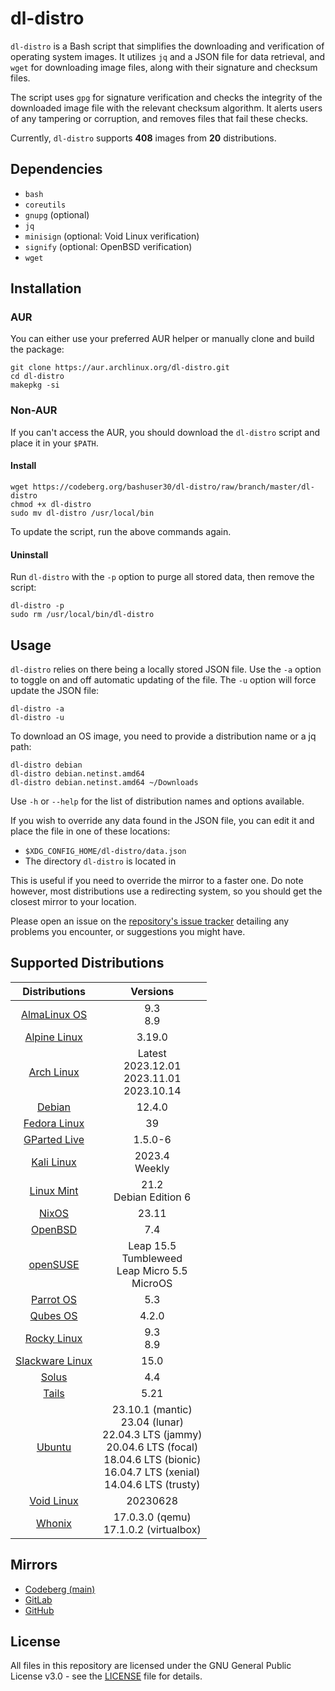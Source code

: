 # dl-distro

`dl-distro` is a Bash script that simplifies the downloading and verification
of operating system images. It utilizes `jq` and a JSON file for data
retrieval, and `wget` for downloading image files, along with their signature
and checksum files.

The script uses `gpg` for signature verification and checks the integrity of
the downloaded image file with the relevant checksum algorithm. It alerts users
of any tampering or corruption, and removes files that fail these checks.

Currently, `dl-distro` supports **408** images from **20** distributions.

## Dependencies

- `bash`
- `coreutils`
- `gnupg` (optional)
- `jq`
- `minisign` (optional: Void Linux verification)
- `signify` (optional: OpenBSD verification)
- `wget`

## Installation

### AUR

You can either use your preferred AUR helper or manually clone and build the
package:

```
git clone https://aur.archlinux.org/dl-distro.git
cd dl-distro
makepkg -si
```

### Non-AUR

If you can't access the AUR, you should download the `dl-distro` script and
place it in your `$PATH`.

#### Install

```
wget https://codeberg.org/bashuser30/dl-distro/raw/branch/master/dl-distro
chmod +x dl-distro
sudo mv dl-distro /usr/local/bin
```

To update the script, run the above commands again.

#### Uninstall

Run `dl-distro` with the `-p` option to purge all stored data, then remove the
script:

```
dl-distro -p
sudo rm /usr/local/bin/dl-distro
```

## Usage

`dl-distro` relies on there being a locally stored JSON file. Use the `-a`
option to toggle on and off automatic updating of the file. The `-u` option
will force update the JSON file:

```
dl-distro -a
dl-distro -u
```

To download an OS image, you need to provide a distribution name or a jq path:

```
dl-distro debian
dl-distro debian.netinst.amd64
dl-distro debian.netinst.amd64 ~/Downloads
```

Use `-h` or `--help` for the list of distribution names and options available.

If you wish to override any data found in the JSON file, you can edit it and
place the file in one of these locations:

- `$XDG_CONFIG_HOME/dl-distro/data.json`
- The directory `dl-distro` is located in

This is useful if you need to override the mirror to a faster one. Do note
however, most distributions use a redirecting system, so you should get the
closest mirror to your location.

Please open an issue on the [repository's issue tracker](
https://codeberg.org/bashuser30/dl-distro/issues) detailing any problems you
encounter, or suggestions you might have.

## Supported Distributions

| Distributions | Versions |
|:-------------:|:--------:|
| [AlmaLinux OS](https://almalinux.org) | 9.3 <br> 8.9 |
| [Alpine Linux](https://alpinelinux.org) | 3.19.0 |
| [Arch Linux](https://archlinux.org) | Latest <br> 2023.12.01 <br> 2023.11.01 <br> 2023.10.14 |
| [Debian](https://debian.org) | 12.4.0 |
| [Fedora Linux](https://fedoraproject.org) | 39 |
| [GParted Live](https://gparted.org) | 1.5.0-6 |
| [Kali Linux](https://kali.org) | 2023.4 <br> Weekly |
| [Linux Mint](https://linuxmint.com) | 21.2 <br> Debian Edition 6 |
| [NixOS](https://nixos.org) | 23.11 |
| [OpenBSD](https://openbsd.org) | 7.4 |
| [openSUSE](https://opensuse.org) | Leap 15.5 <br> Tumbleweed <br> Leap Micro 5.5 <br> MicroOS |
| [Parrot OS](https://parrotlinux.org) | 5.3 |
| [Qubes OS](https://qubes-os.org) | 4.2.0 |
| [Rocky Linux](https://rockylinux.org) | 9.3 <br> 8.9 |
| [Slackware Linux](https://www.slackware.com) | 15.0 |
| [Solus](https://getsol.us) | 4.4 |
| [Tails](https://tails.net) | 5.21 |
| [Ubuntu](https://ubuntu.com) | 23.10.1 (mantic) <br> 23.04 (lunar) <br> 22.04.3 LTS (jammy) <br> 20.04.6 LTS (focal) <br> 18.04.6 LTS (bionic) <br> 16.04.7 LTS (xenial) <br> 14.04.6 LTS (trusty) |
| [Void Linux](https://voidlinux.org) | 20230628 |
| [Whonix](https://whonix.org) | 17.0.3.0 (qemu) <br> 17.1.0.2 (virtualbox) |

## Mirrors

- [Codeberg (main)](https://codeberg.org/bashuser30/dl-distro)
- [GitLab](https://gitlab.com/bashuser30/dl-distro)
- [GitHub](https://github.com/bashuser30/dl-distro)

## License

All files in this repository are licensed under the GNU General Public License
v3.0 - see the [LICENSE](LICENSE) file for details.
